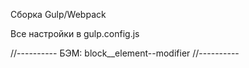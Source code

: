 Сборка Gulp/Webpack

Все настройки в gulp.config.js


//----------
БЭМ:
block__element--modifier
//----------
